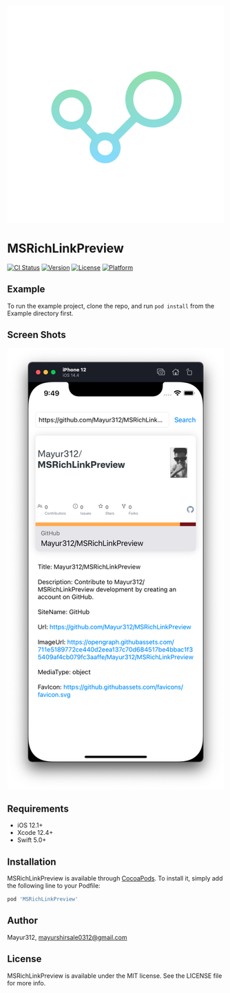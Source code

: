 ![MSRichLinkPreview](https://github.com/Mayur312/MSRichLinkPreview/blob/master/Example/MSRichLinkPreview/Images.xcassets/images/img_logo_png.imageset/logo.png)

# MSRichLinkPreview

[![CI Status](https://img.shields.io/travis/Mayur312/MSRichLinkPreview.svg?style=flat)](https://travis-ci.org/Mayur312/MSRichLinkPreview)
[![Version](https://img.shields.io/cocoapods/v/MSRichLinkPreview.svg?style=flat)](https://cocoapods.org/pods/MSRichLinkPreview)
[![License](https://img.shields.io/cocoapods/l/MSRichLinkPreview.svg?style=flat)](https://cocoapods.org/pods/MSRichLinkPreview)
[![Platform](https://img.shields.io/cocoapods/p/MSRichLinkPreview.svg?style=flat)](https://cocoapods.org/pods/MSRichLinkPreview)

## Example

To run the example project, clone the repo, and run `pod install` from the Example directory first.

## Screen Shots
![MSRichLinkPreview](https://github.com/Mayur312/MSRichLinkPreview/blob/master/Example/MSRichLinkPreview/Images.xcassets/images/screen_shot_1.imageset/screen_shot_1.png)

## Requirements

- iOS 12.1+
- Xcode 12.4+
- Swift 5.0+

## Installation

MSRichLinkPreview is available through [CocoaPods](https://cocoapods.org). To install
it, simply add the following line to your Podfile:

```ruby
pod 'MSRichLinkPreview'
```

## Author

Mayur312, mayurshirsale0312@gmail.com

## License

MSRichLinkPreview is available under the MIT license. See the LICENSE file for more info.
